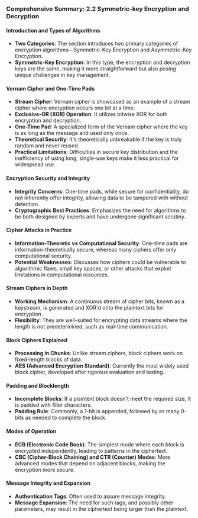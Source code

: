 ### Comprehensive Summary: 2.2 Symmetric-key Encryption and Decryption

#### Introduction and Types of Algorithms
- **Two Categories**: The section introduces two primary categories of encryption algorithms—Symmetric-Key Encryption and Asymmetric-Key Encryption.
- **Symmetric-Key Encryption**: In this type, the encryption and decryption keys are the same, making it more straightforward but also posing unique challenges in key management.

#### Vernam Cipher and One-Time Pads
- **Stream Cipher**: Vernam cipher is showcased as an example of a stream cipher where encryption occurs one bit at a time.
- **Exclusive-OR (XOR) Operation**: It utilizes bitwise XOR for both encryption and decryption.
- **One-Time Pad**: A specialized form of the Vernam cipher where the key is as long as the message and used only once.
- **Theoretical Security**: It's theoretically unbreakable if the key is truly random and never reused.
- **Practical Limitations**: Difficulties in secure key distribution and the inefficiency of using long, single-use keys make it less practical for widespread use.

#### Encryption Security and Integrity
- **Integrity Concerns**: One-time pads, while secure for confidentiality, do not inherently offer integrity, allowing data to be tampered with without detection.
- **Cryptographic Best Practices**: Emphasizes the need for algorithms to be both designed by experts and have undergone significant scrutiny.

#### Cipher Attacks in Practice
- **Information-Theoretic vs Computational Security**: One-time pads are information-theoretically secure, whereas many ciphers offer only computational security.
- **Potential Weaknesses**: Discusses how ciphers could be vulnerable to algorithmic flaws, small key spaces, or other attacks that exploit limitations in computational resources.

#### Stream Ciphers in Depth
- **Working Mechanism**: A continuous stream of cipher bits, known as a keystream, is generated and XOR'd onto the plaintext bits for encryption.
- **Flexibility**: They are well-suited for encrypting data streams where the length is not predetermined, such as real-time communication.

#### Block Ciphers Explained
- **Processing in Chunks**: Unlike stream ciphers, block ciphers work on fixed-length blocks of data.
- **AES (Advanced Encryption Standard)**: Currently the most widely used block cipher, developed after rigorous evaluation and testing.

#### Padding and Blocklength
- **Incomplete Blocks**: If a plaintext block doesn't meet the required size, it is padded with filler characters.
- **Padding Rule**: Commonly, a 1-bit is appended, followed by as many 0-bits as needed to complete the block.

#### Modes of Operation
- **ECB (Electronic Code Book)**: The simplest mode where each block is encrypted independently, leading to patterns in the ciphertext.
- **CBC (Cipher-Block Chaining) and CTR (Counter) Modes**: More advanced modes that depend on adjacent blocks, making the encryption more secure.

#### Message Integrity and Expansion
- **Authentication Tags**: Often used to assure message integrity.
- **Message Expansion**: The need for such tags, and possibly other parameters, may result in the ciphertext being larger than the plaintext.

